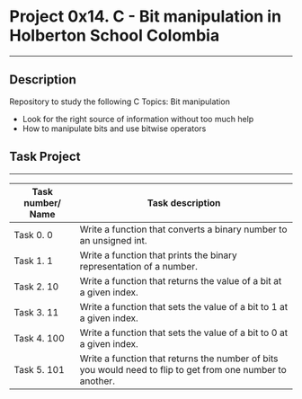 # Project 0x14. C - Bit manipulation in Holberton School Colombia
---

## Description
Repository to study the following C Topics: Bit manipulation

- Look for the right source of information without too much help
- How to manipulate bits and use bitwise operators

## Task Project
---
Task number/ Name|Task description
---|---
Task 0. 0| Write a function that converts a binary number to an unsigned int.
Task 1. 1| Write a function that prints the binary representation of a number.
Task 2. 10| Write a function that returns the value of a bit at a given index.
Task 3. 11| Write a function that sets the value of a bit to 1 at a given index.
Task 4. 100| Write a function that sets the value of a bit to 0 at a given index.
Task 5. 101| Write a function that returns the number of bits you would need to flip to get from one number to another.